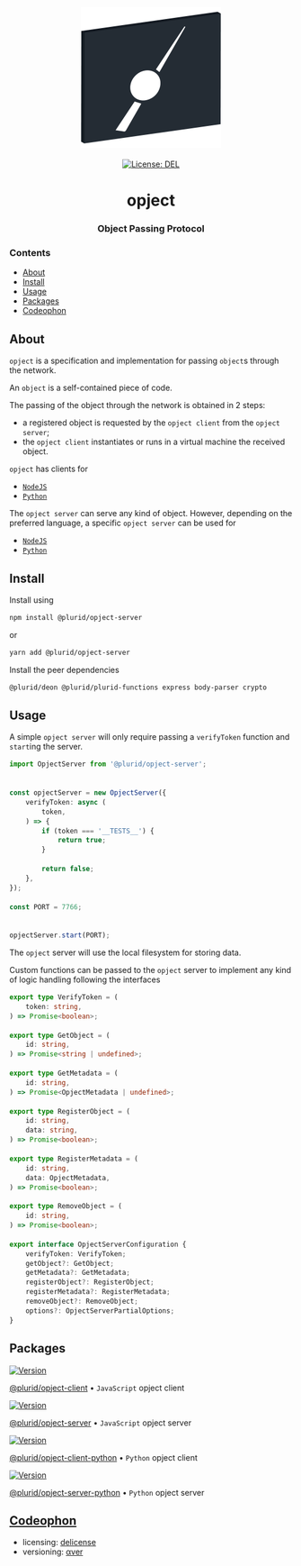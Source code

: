 <p align="center">
    <img src="https://raw.githubusercontent.com/plurid/opject/master/about/identity/opject-logo.png" height="250px">
    <br />
    <br />
    <a target="_blank" href="https://github.com/plurid/opject/blob/master/LICENSE">
        <img src="https://img.shields.io/badge/license-DEL-blue.svg?colorB=1380C3&style=for-the-badge" alt="License: DEL">
    </a>
</p>



<h1 align="center">
    opject
</h1>


<h3 align="center">
    Object Passing Protocol
</h3>



### Contents

+ [About](#about)
+ [Install](#install)
+ [Usage](#usage)
+ [Packages](#packages)
+ [Codeophon](#codeophon)



## About

`opject` is a specification and implementation for passing `object`s through the network.

An `object` is a self-contained piece of code.

The passing of the object through the network is obtained in 2 steps:

+ a registered object is requested by the `opject client` from the `opject server`;
+ the `opject client` instantiates or runs in a virtual machine the received object.

`opject` has clients for

+ [`NodeJS`](https://github.com/plurid/opject/tree/master/packages/javascript/opject-client)
+ [`Python`](https://github.com/plurid/opject/tree/master/packages/python/opject-client)

The `opject server` can serve any kind of object. However, depending on the preferred language, a specific `opject server` can be used for

+ [`NodeJS`](https://github.com/plurid/opject/tree/master/packages/javascript/opject-server)
+ [`Python`](https://github.com/plurid/opject/tree/master/packages/python/opject-server)



## Install

Install using

``` bash
npm install @plurid/opject-server
```

or

``` bash
yarn add @plurid/opject-server
```

Install the peer dependencies

``` bash
@plurid/deon @plurid/plurid-functions express body-parser crypto
```



## Usage

A simple `opject server` will only require passing a `verifyToken` function and `start`ing the server.


``` typescript
import OpjectServer from '@plurid/opject-server';


const opjectServer = new OpjectServer({
    verifyToken: async (
        token,
    ) => {
        if (token === '__TESTS__') {
            return true;
        }

        return false;
    },
});

const PORT = 7766;


opjectServer.start(PORT);
```

The `opject` server will use the local filesystem for storing data.

Custom functions can be passed to the `opject` server to implement any kind of logic handling following the interfaces

``` typescript
export type VerifyToken = (
    token: string,
) => Promise<boolean>;

export type GetObject = (
    id: string,
) => Promise<string | undefined>;

export type GetMetadata = (
    id: string,
) => Promise<OpjectMetadata | undefined>;

export type RegisterObject = (
    id: string,
    data: string,
) => Promise<boolean>;

export type RegisterMetadata = (
    id: string,
    data: OpjectMetadata,
) => Promise<boolean>;

export type RemoveObject = (
    id: string,
) => Promise<boolean>;

export interface OpjectServerConfiguration {
    verifyToken: VerifyToken;
    getObject?: GetObject;
    getMetadata?: GetMetadata;
    registerObject?: RegisterObject;
    registerMetadata?: RegisterMetadata;
    removeObject?: RemoveObject;
    options?: OpjectServerPartialOptions;
}
```



## Packages

<a target="_blank" href="https://www.npmjs.com/package/@plurid/opject-client">
    <img src="https://img.shields.io/npm/v/@plurid/opject.svg?logo=npm&colorB=1380C3&style=for-the-badge" alt="Version">
</a>

[@plurid/opject-client][javascript-opject-client] • `JavaScript` opject client

[javascript-opject-client]: https://github.com/plurid/opject/tree/master/packages/javascript/opject-client


<a target="_blank" href="https://www.npmjs.com/package/@plurid/opject-server">
    <img src="https://img.shields.io/npm/v/@plurid/opject.svg?logo=npm&colorB=1380C3&style=for-the-badge" alt="Version">
</a>

[@plurid/opject-server][javascript-opject-server] • `JavaScript` opject server

[javascript-opject-server]: https://github.com/plurid/opject/tree/master/packages/javascript/opject-server



<a target="_blank" href="https://pypi.org/project/opject-client">
    <img src="https://img.shields.io/pypi/v/opject-client.svg?logo=pypi&colorB=1380C3&style=for-the-badge" alt="Version">
</a>

[@plurid/opject-client-python][opject-client-python] • `Python` opject client

[opject-client-python]: https://github.com/plurid/opject/tree/master/packages/python/opject-client


<a target="_blank" href="https://pypi.org/project/opject-server">
    <img src="https://img.shields.io/pypi/v/opject-server.svg?logo=pypi&colorB=1380C3&style=for-the-badge" alt="Version">
</a>

[@plurid/opject-server-python][opject-server-python] • `Python` opject server

[opject-server-python]: https://github.com/plurid/opject/tree/master/packages/python/opject-server



## [Codeophon](https://github.com/ly3xqhl8g9/codeophon)

+ licensing: [delicense](https://github.com/ly3xqhl8g9/delicense)
+ versioning: [αver](https://github.com/ly3xqhl8g9/alpha-versioning)
